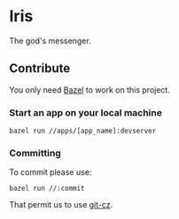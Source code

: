 # Iris

The god's messenger.

## Contribute

You only need [Bazel](https://bazel.build/) to work on this project.

### Start an app on your local machine

```
bazel run //apps/[app_name]:devserver
```

### Committing

To commit please use:
```
bazel run //:commit
```
That permit us to use [git-cz](https://www.npmjs.com/package/git-cz).


